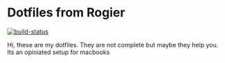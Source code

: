 # Dotfiles from Rogier
[![build-status](https://pipelines-badges-service.useast.staging.atlassian.io/badge/a-nldisr/dotfiles.svg)](https://bitbucket.org/a-nldisr/dotfiles/addon/pipelines/home)  

Hi, these are my dotfiles. They are not complete but maybe they help you. Its an opiniated setup for macbooks


